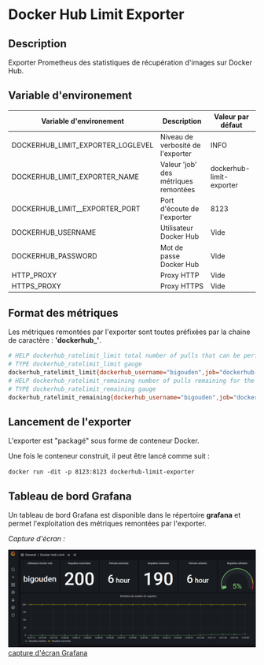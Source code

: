 # Docker Hub Limit Exporter

## Description

Exporter Prometheus des statistiques de récupération d'images sur Docker Hub.

## Variable d'environement

| Variable d'environement           | Description                          | Valeur par défaut        |
|-----------------------------------|--------------------------------------|--------------------------|
| DOCKERHUB_LIMIT_EXPORTER_LOGLEVEL | Niveau de verbosité de l'exporter    | INFO                     |
| DOCKERHUB_LIMIT_EXPORTER_NAME     | Valeur 'job' des métriques remontées | dockerhub-limit-exporter |
| DOCKERHUB_LIMIT__EXPORTER_PORT    | Port d'écoute de l'exporter          | 8123                     |
| DOCKERHUB_USERNAME                | Utilisateur Docker Hub               | Vide                     |
| DOCKERHUB_PASSWORD                | Mot de passe Docker Hub              | Vide                     |
| HTTP_PROXY                        | Proxy HTTP                           | Vide                     |
| HTTPS_PROXY                       | Proxy HTTPS                          | Vide                     |

## Format des métriques

Les métriques remontées par l'exporter sont toutes préfixées par la chaine de caractère : **'dockerhub_'**.


```bash
# HELP dockerhub_ratelimit_limit total number of pulls that can be performed within a six hour window
# TYPE dockerhub_ratelimit_limit gauge
dockerhub_ratelimit_limit{dockerhub_username="bigouden",job="dockerhub-limit-exporter",ratelimit_limit_interval="21600",ratelimit_remaining_interval="21600"} 200.0
# HELP dockerhub_ratelimit_remaining number of pulls remaining for the six hour rolling window
# TYPE dockerhub_ratelimit_remaining gauge
dockerhub_ratelimit_remaining{dockerhub_username="bigouden",job="dockerhub-limit-exporter",ratelimit_limit_interval="21600",ratelimit_remaining_interval="21600"} 189.0
```

## Lancement de l'exporter

L'exporter est "packagé" sous forme de conteneur Docker.

Une fois le conteneur construit, il peut être lancé comme suit :

`docker run -dit -p 8123:8123 dockerhub-limit-exporter`

## Tableau de bord Grafana

Un tableau de bord Grafana est disponible dans le répertoire **grafana** et permet l'exploitation des métriques remontées par l'exporter.

_Capture d'écran :_

![capture d'écran Grafana](grafana/grafana.png "Capture d'écran Grafana")[capture d'écran Grafana](grafana/grafana.png "Capture d'écran Grafana")
